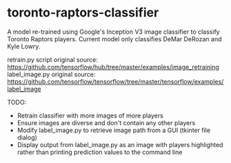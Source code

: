 # toronto-raptors-classifier
A model re-trained using Google's Inception V3 image classifier to classify Toronto Raptors players. Current model only classifies DeMar DeRozan and Kyle Lowry.

retrain.py script original source: https://github.com/tensorflow/hub/tree/master/examples/image_retraining
label_image.py original source: https://github.com/tensorflow/tensorflow/tree/master/tensorflow/examples/label_image

TODO: 
- Retrain classifier with more images of more players
- Ensure images are diverse and don't contain any other players 
- Modify label_image.py to retrieve image path from a GUI (tkinter file dialog)
- Display output from label_image.py as an image with players highlighted rather than printing prediction values to the command line
